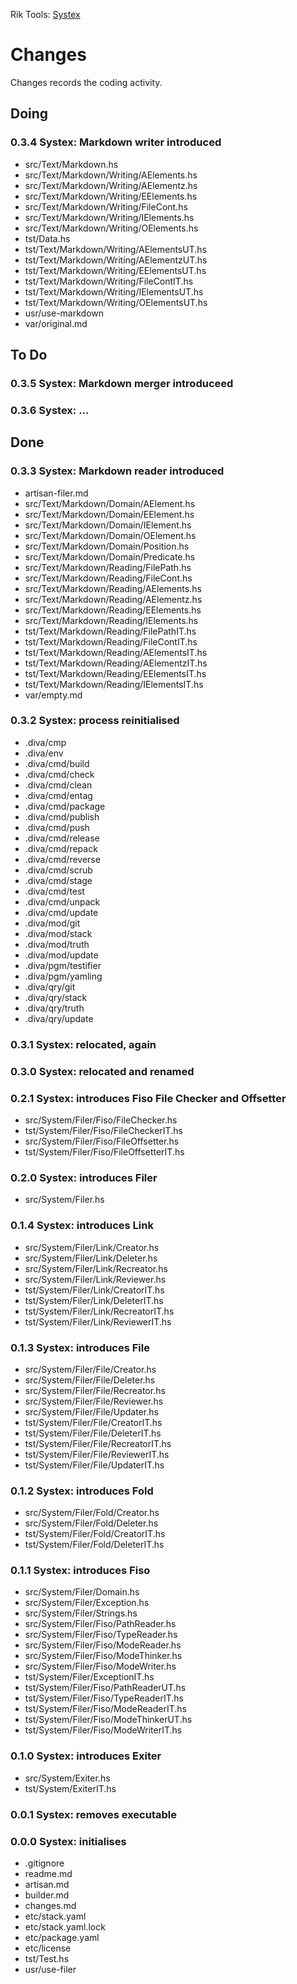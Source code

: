Rik Tools: [Systex](readme.md)



# Changes
Changes records the coding activity. 


## Doing

### 0.3.4 Systex: Markdown writer introduced
* src/Text/Markdown.hs
* src/Text/Markdown/Writing/AElements.hs
* src/Text/Markdown/Writing/AElementz.hs
* src/Text/Markdown/Writing/EElements.hs
* src/Text/Markdown/Writing/FileCont.hs
* src/Text/Markdown/Writing/IElements.hs
* src/Text/Markdown/Writing/OElements.hs
* tst/Data.hs
* tst/Text/Markdown/Writing/AElementsUT.hs
* tst/Text/Markdown/Writing/AElementzUT.hs
* tst/Text/Markdown/Writing/EElementsUT.hs
* tst/Text/Markdown/Writing/FileContIT.hs
* tst/Text/Markdown/Writing/IElementsUT.hs
* tst/Text/Markdown/Writing/OElementsUT.hs
* usr/use-markdown
* var/original.md

## To Do

### 0.3.5 Systex: Markdown merger introduceed

### 0.3.6 Systex: ...


## Done

### 0.3.3 Systex: Markdown reader introduced
* artisan-filer.md
* src/Text/Markdown/Domain/AElement.hs
* src/Text/Markdown/Domain/EElement.hs
* src/Text/Markdown/Domain/IElement.hs
* src/Text/Markdown/Domain/OElement.hs
* src/Text/Markdown/Domain/Position.hs
* src/Text/Markdown/Domain/Predicate.hs
* src/Text/Markdown/Reading/FilePath.hs
* src/Text/Markdown/Reading/FileCont.hs
* src/Text/Markdown/Reading/AElements.hs
* src/Text/Markdown/Reading/AElementz.hs
* src/Text/Markdown/Reading/EElements.hs
* src/Text/Markdown/Reading/IElements.hs
* tst/Text/Markdown/Reading/FilePathIT.hs
* tst/Text/Markdown/Reading/FileContIT.hs
* tst/Text/Markdown/Reading/AElementsIT.hs
* tst/Text/Markdown/Reading/AElementzIT.hs
* tst/Text/Markdown/Reading/EElementsIT.hs
* tst/Text/Markdown/Reading/IElementsIT.hs
* var/empty.md

### 0.3.2 Systex: process reinitialised
* .diva/cmp
* .diva/env
* .diva/cmd/build
* .diva/cmd/check
* .diva/cmd/clean
* .diva/cmd/entag
* .diva/cmd/package
* .diva/cmd/publish
* .diva/cmd/push
* .diva/cmd/release
* .diva/cmd/repack
* .diva/cmd/reverse
* .diva/cmd/scrub
* .diva/cmd/stage
* .diva/cmd/test
* .diva/cmd/unpack
* .diva/cmd/update
* .diva/mod/git
* .diva/mod/stack
* .diva/mod/truth
* .diva/mod/update
* .diva/pgm/testifier
* .diva/pgm/yamling
* .diva/qry/git
* .diva/qry/stack
* .diva/qry/truth
* .diva/qry/update

### 0.3.1 Systex: relocated, again

### 0.3.0 Systex: relocated and renamed

### 0.2.1 Systex: introduces Fiso File Checker and Offsetter
* src/System/Filer/Fiso/FileChecker.hs
* tst/System/Filer/Fiso/FileCheckerIT.hs
* src/System/Filer/Fiso/FileOffsetter.hs
* tst/System/Filer/Fiso/FileOffsetterIT.hs

### 0.2.0 Systex: introduces Filer
* src/System/Filer.hs

### 0.1.4 Systex: introduces Link
* src/System/Filer/Link/Creator.hs
* src/System/Filer/Link/Deleter.hs
* src/System/Filer/Link/Recreator.hs
* src/System/Filer/Link/Reviewer.hs
* tst/System/Filer/Link/CreatorIT.hs
* tst/System/Filer/Link/DeleterIT.hs
* tst/System/Filer/Link/RecreatorIT.hs
* tst/System/Filer/Link/ReviewerIT.hs

### 0.1.3 Systex: introduces File
* src/System/Filer/File/Creator.hs
* src/System/Filer/File/Deleter.hs
* src/System/Filer/File/Recreator.hs
* src/System/Filer/File/Reviewer.hs
* src/System/Filer/File/Updater.hs
* tst/System/Filer/File/CreatorIT.hs
* tst/System/Filer/File/DeleterIT.hs
* tst/System/Filer/File/RecreatorIT.hs
* tst/System/Filer/File/ReviewerIT.hs
* tst/System/Filer/File/UpdaterIT.hs

### 0.1.2 Systex: introduces Fold
* src/System/Filer/Fold/Creator.hs
* src/System/Filer/Fold/Deleter.hs
* tst/System/Filer/Fold/CreatorIT.hs
* tst/System/Filer/Fold/DeleterIT.hs

### 0.1.1 Systex: introduces Fiso
* src/System/Filer/Domain.hs
* src/System/Filer/Exception.hs
* src/System/Filer/Strings.hs
* src/System/Filer/Fiso/PathReader.hs
* src/System/Filer/Fiso/TypeReader.hs
* src/System/Filer/Fiso/ModeReader.hs
* src/System/Filer/Fiso/ModeThinker.hs
* src/System/Filer/Fiso/ModeWriter.hs
* tst/System/Filer/ExceptionIT.hs
* tst/System/Filer/Fiso/PathReaderUT.hs
* tst/System/Filer/Fiso/TypeReaderIT.hs
* tst/System/Filer/Fiso/ModeReaderIT.hs
* tst/System/Filer/Fiso/ModeThinkerUT.hs
* tst/System/Filer/Fiso/ModeWriterIT.hs

### 0.1.0 Systex: introduces Exiter
* src/System/Exiter.hs
* tst/System/ExiterIT.hs

### 0.0.1 Systex: removes executable

### 0.0.0 Systex: initialises
* .gitignore
* readme.md
* artisan.md
* builder.md
* changes.md
* etc/stack.yaml
* etc/stack.yaml.lock
* etc/package.yaml
* etc/license
* tst/Test.hs
* usr/use-filer
